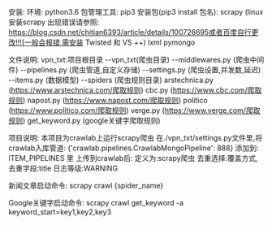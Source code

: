 安装:
    环境:
        python3.6
    包管理工具:
        pip3
    安装包(pip3 install 包名):
        scrapy (linux安装scrapy 出现错误请参照: https://blog.csdn.net/chitian6393/article/details/100726695或者百度自行更改!!!(一般会报错,需安装 Twisted 和 VS ++)
        lxml
        pymongo
        

文件说明:
    vpn_txt:项目根目录
        --vpn_txt(爬虫目录)
            --middlewares.py (爬虫中间件)
            --pipelines.py   (爬虫管道,自定义存储)
            --settings.py    (爬虫设置,并发数,延迟)
            --items.py       (数据模型)
            --spiders        (爬虫规则目录)
                arstechnica.py (https://www.arstechnica.com/爬取规则)
                cbc.py          (https://www.cbc.com/爬取规则)
                napost.py       (https://www.napost.com/爬取规则)
                politico        (https://www.politico.com/爬取规则)
                verge.py        (https://www.verge.com/爬取规则)
                get_keyword.py  (google关键字爬取规则)

项目说明:
    本项目为crawlab上运行scrapy爬虫
    在./vpn_txt/settings.py文件里,将 crawlab入库管道: {'crawlab.pipelines.CrawlabMongoPipeline': 888} 添加到: ITEM_PIPELINES 里
    上传到crawlab后:
        定义为:scrapy爬虫
        去重选择:覆盖方式,去重字段:title
        日志等级:WARNING

新闻文章启动命令:
    scrapy crawl {spider_name}

Google关键字启动命令:
    scrapy crawl get_keyword -a keyword_start=key1,key2,key3 
